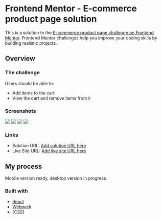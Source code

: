 # Frontend Mentor - E-commerce product page solution

This is a solution to the [E-commerce product page challenge on Frontend Mentor](https://www.frontendmentor.io/challenges/ecommerce-product-page-UPsZ9MJp6). Frontend Mentor challenges help you improve your coding skills by building realistic projects.

## Overview

### The challenge

Users should be able to:

- Add items to the cart
- View the cart and remove items from it

### Screenshots

![](./screenshots/screenshot-1.png)
![](./screenshots/screenshot-2.png)
![](./screenshots/screenshot-3.png)
![](./screenshots/screenshot-4.png)


### Links

- Solution URL: [Add solution URL here](https://your-solution-url.com)
- Live Site URL: [Add live site URL here](https://your-live-site-url.com)

## My process
Mobile version ready, desktop version in progress.

### Built with

- [React](https://reactjs.org/)
- [Webpack](https://webpack.js.org/)
- [CSS]

